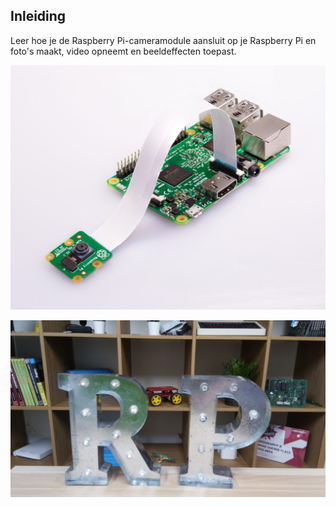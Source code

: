 ## Inleiding
Leer hoe je de Raspberry Pi-cameramodule aansluit op je Raspberry Pi en foto's maakt, video opneemt en beeldeffecten toepast.

![Raspberry Pi met aangesloten cameramodule](images/pi-camera-attached.jpg)

![Afbeelding van de letters R en P, gemaakt met de Raspberry Pi-cameramodule](images/none.jpg)
